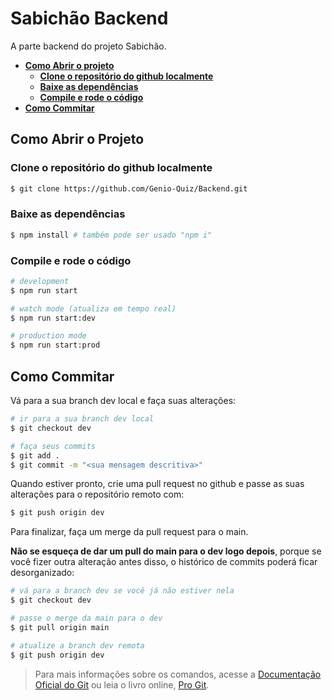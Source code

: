 # Sabichão Backend

A parte backend do projeto Sabichão.

- [**Como Abrir o projeto**](#como-abrir-o-projeto)
  - [**Clone o repositório do github localmente**](#clone-o-repositório-do-github-localmente)
  - [**Baixe as dependências**](#baixe-as-dependências)
  - [**Compile e rode o código**](#compile-e-rode-o-código)
- [**Como Commitar**](#como-commitar)

## Como Abrir o Projeto
### Clone o repositório do github localmente
```bash
$ git clone https://github.com/Genio-Quiz/Backend.git
```

### Baixe as dependências
```bash
$ npm install # também pode ser usado "npm i"
```

### Compile e rode o código

```bash
# development
$ npm run start

# watch mode (atualiza em tempo real)
$ npm run start:dev

# production mode
$ npm run start:prod
```

## Como Commitar
Vá para a sua branch dev local e faça suas alterações:
```bash
# ir para a sua branch dev local
$ git checkout dev

# faça seus commits
$ git add .
$ git commit -m "<sua mensagem descritiva>"
```

Quando estiver pronto, crie uma pull request no github e passe as suas alterações para o repositório remoto com:
```bash
$ git push origin dev
```

Para finalizar, faça um merge da pull request para o main. 

**Não se esqueça de dar um pull do main para o dev logo depois**, porque se você fizer outra alteração antes disso, o histórico de commits poderá ficar desorganizado:
```bash
# vá para a branch dev se você já não estiver nela
$ git checkout dev

# passe o merge da main para o dev
$ git pull origin main

# atualize a branch dev remota
$ git push origin dev
```
> Para mais informações sobre os comandos, acesse a [Documentação Oficial do Git](https://git-scm.com/docs) ou leia o livro online, [Pro Git](https://git-scm.com/book/en/v2).
